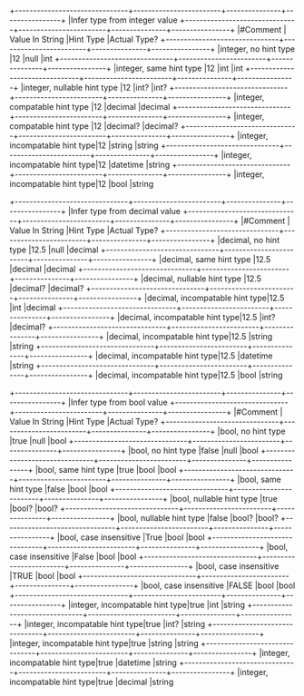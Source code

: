 ﻿+-------------------------------+------------------------+---------------+----------------+
|Infer type from integer value 
+-------------------------------+------------------------+---------------+----------------+
|#Comment                       | Value In String        |Hint Type      |Actual Type?
+-------------------------------+------------------------+---------------+----------------+
|integer, no hint type          |12                      |null           |int
+-------------------------------+------------------------+---------------+----------------+
|integer, same hint type        |12                      |int            |int
+-------------------------------+------------------------+---------------+----------------+
|integer, nullable hint type    |12                      |int?           |int?
+-------------------------------+------------------------+---------------+----------------+
|integer, compatable hint type  |12                      |decimal        |decimal
+-------------------------------+------------------------+---------------+----------------+
|integer, compatable hint type  |12                      |decimal?       |decimal?
+-------------------------------+------------------------+---------------+----------------+
|integer, incompatable hint type|12                      |string         |string
+-------------------------------+------------------------+---------------+----------------+
|integer, incompatable hint type|12                      |datetime       |string
+-------------------------------+------------------------+---------------+----------------+
|integer, incompatable hint type|12                      |bool           |string


+-------------------------------+------------------------+---------------+----------------+
|Infer type from decimal value 
+-------------------------------+------------------------+---------------+----------------+
|#Comment                       | Value In String        |Hint Type      |Actual Type?
+-------------------------------+------------------------+---------------+----------------+
|decimal, no hint type          |12.5                    |null           |decimal
+-------------------------------+------------------------+---------------+----------------+
|decimal, same hint type        |12.5                    |decimal        |decimal
+-------------------------------+------------------------+---------------+----------------+
|decimal, nullable hint type    |12.5                    |decimal?       |decimal?
+-------------------------------+------------------------+---------------+----------------+
|decimal, incompatable hint type|12.5                    |int            |decimal
+-------------------------------+------------------------+---------------+----------------+
|decimal, incompatable hint type|12.5                    |int?           |decimal?
+-------------------------------+------------------------+---------------+----------------+
|decimal, incompatable hint type|12.5                    |string         |string
+-------------------------------+------------------------+---------------+----------------+
|decimal, incompatable hint type|12.5                    |datetime       |string
+-------------------------------+------------------------+---------------+----------------+
|decimal, incompatable hint type|12.5                    |bool           |string


+-------------------------------+------------------------+---------------+----------------+
|Infer type from bool value 
+-------------------------------+------------------------+---------------+----------------+
|#Comment                       | Value In String        |Hint Type      |Actual Type?
+-------------------------------+------------------------+---------------+----------------+
|bool, no hint type             |true                    |null           |bool
+-------------------------------+------------------------+---------------+----------------+
|bool, no hint type             |false                   |null           |bool
+-------------------------------+------------------------+---------------+----------------+
|bool, same hint type           |true                    |bool           |bool
+-------------------------------+------------------------+---------------+----------------+
|bool, same hint type           |false                   |bool           |bool
+-------------------------------+------------------------+---------------+----------------+
|bool, nullable hint type       |true                    |bool?          |bool?
+-------------------------------+------------------------+---------------+----------------+
|bool, nullable hint type       |false                   |bool?          |bool?
+-------------------------------+------------------------+---------------+----------------+
|bool, case insensitive         |True                    |bool           |bool
+-------------------------------+------------------------+---------------+----------------+
|bool, case insensitive         |False                   |bool           |bool
+-------------------------------+------------------------+---------------+----------------+
|bool, case insensitive         |TRUE                    |bool           |bool
+-------------------------------+------------------------+---------------+----------------+
|bool, case insensitive         |FALSE                   |bool           |bool
+-------------------------------+------------------------+---------------+----------------+
|integer, incompatable hint type|true                    |int            |string
+-------------------------------+------------------------+---------------+----------------+
|integer, incompatable hint type|true                    |int?           |string
+-------------------------------+------------------------+---------------+----------------+
|integer, incompatable hint type|true                    |string         |string
+-------------------------------+------------------------+---------------+----------------+
|integer, incompatable hint type|true                    |datetime       |string
+-------------------------------+------------------------+---------------+----------------+
|integer, incompatable hint type|true                    |decimal        |string